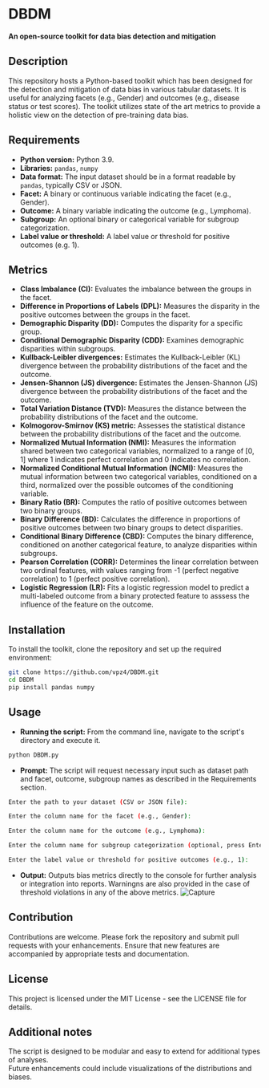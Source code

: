# DBDM
**An open-source toolkit for data bias detection and mitigation**

## Description
This repository hosts a Python-based toolkit which has been designed for the detection and mitigation of data bias in various tabular datasets. It is useful for analyzing facets (e.g., Gender) and outcomes (e.g., disease status or test scores). The toolkit utilizes state of the art metrics to provide a holistic view on the detection of pre-training data bias.

## Requirements
- **Python version:** Python 3.9.
- **Libraries:** `pandas`, `numpy`
- **Data format:** The input dataset should be in a format readable by `pandas`, typically CSV or JSON.
- **Facet:** A binary or continuous variable indicating the facet (e.g., Gender).
- **Outcome:** A binary variable indicating the outcome (e.g., Lymphoma).
- **Subgroup:** An optional binary or categorical variable for subgroup categorization.
- **Label value or threshold:** A label value or threshold for positive outcomes (e.g. 1).

## Metrics
- **Class Imbalance (CI):** Evaluates the imbalance between the groups in the facet.
- **Difference in Proportions of Labels (DPL):** Measures the disparity in the positive outcomes between the groups in the facet.
- **Demographic Disparity (DD):** Computes the disparity for a specific group.
- **Conditional Demographic Disparity (CDD):** Examines demographic disparities within subgroups.
- **Kullback-Leibler divergences:** Estimates the Kullback-Leibler (KL) divergence between the probability distributions of the facet and the outcome.
- **Jensen-Shannon (JS) divergence:** Estimates the Jensen-Shannon (JS) divergence between the probability distributions of the facet and the outcome.
- **Total Variation Distance (TVD):** Measures the distance between the probability distributions of the facet and the outcome.
- **Kolmogorov-Smirnov (KS) metric:** Assesses the statistical distance between the probability distributions of the facet and the outcome.
- **Normalized Mutual Information (NMI):** Measures the information shared between two categorical variables, normalized to a range of [0, 1] where 1 indicates perfect correlation and 0 indicates no correlation.
- **Normalized Conditional Mutual Information (NCMI):** Measures the mutual information between two categorical variables, conditioned on a third, normalized over the possible outcomes of the conditioning variable.
- **Binary Ratio (BR):** Computes the ratio of positive outcomes between two binary groups.
- **Binary Difference (BD):** Calculates the difference in proportions of positive outcomes between two binary groups to detect disparities.
- **Conditional Binary Difference (CBD):** Computes the binary difference, conditioned on another categorical feature, to analyze disparities within subgroups.
- **Pearson Correlation (CORR):** Determines the linear correlation between two ordinal features, with values ranging from -1 (perfect negative correlation) to 1 (perfect positive correlation).
- **Logistic Regression (LR):** Fits a logistic regression model to predict a multi-labeled outcome from a binary protected feature to asssess the influence of the feature on the outcome.

## Installation
To install the toolkit, clone the repository and set up the required environment:

```bash
git clone https://github.com/vpz4/DBDM.git
cd DBDM
pip install pandas numpy
```

## Usage
- **Running the script:** From the command line, navigate to the script's directory and execute it.
```bash
python DBDM.py
```
- **Prompt:** The script will request necessary input such as dataset path and facet, outcome, subgroup names as described in the Requirements section.
```bash
Enter the path to your dataset (CSV or JSON file):
```
```bash
Enter the column name for the facet (e.g., Gender):
```
```bash
Enter the column name for the outcome (e.g., Lymphoma):
```
```bash
Enter the column name for subgroup categorization (optional, press Enter to skip):
```
```bash
Enter the label value or threshold for positive outcomes (e.g., 1):
```
- **Output:** Outputs bias metrics directly to the console for further analysis or integration into reports. Warningns are also provided in the case of threshold violations in any of the above metrics.
![Capture](https://github.com/vpz4/DBDM/assets/15791743/04135823-500a-43b9-b883-3658bc4488f4)


## Contribution
Contributions are welcome. Please fork the repository and submit pull requests with your enhancements. Ensure that new features are accompanied by appropriate tests and documentation.

## License
This project is licensed under the MIT License - see the LICENSE file for details.<br />

## Additional notes
The script is designed to be modular and easy to extend for additional types of analyses.<br />
Future enhancements could include visualizations of the distributions and biases.<br />
